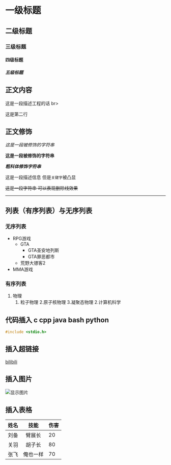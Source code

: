 # 一级标题
## 二级标题
### 三级标题
#### 四级标题
##### 五级标题

## 正文内容

这是一段描述工程的话 br>

这是第二行

## 正文修饰

*这是一段被修饰的字符串*

**这是一段被修饰的字符串**

***粗科体修饰字符串***

这是一段描述信息 但是`关键字`被凸显

~~这是一段字符串 可以表现删除线效果~~

*****

## 列表（有序列表）与无序列表
### 无序列表
* RPG游戏
	* GTA
		* GTA圣安地列斯
		* GTA罪恶都市
	* 荒野大镖客2
* MMA游戏
### 有序列表
1. 物理
	1. 粒子物理
	2.原子核物理
	3.凝聚态物理
	2.计算机科学

## 代码插入 c cpp java bash python

```c
#include <stdio.h>
```

## 插入超链接

[bilibili](https://www.bilibili.com/ "打开b站")

## 插入图片

![显示图片](https://img0.baidu.com/it/u=2182810129,3893533500&fm=253&fmt=auto&app=138&f=JPEG?w=625&h=500)

## 插入表格

姓名|技能|伤害
--:|:--:|:--
刘备|臂展长|20
关羽|胡子长|80
张飞|俺也一样|70


